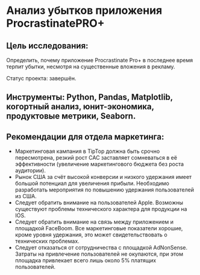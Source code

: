 # Анализ убытков приложения ProcrastinatePRO+

## Цель исследования: 
Определить, почему приложение Procrastinate Pro+ в последнее время терпит убытки, несмотря на существенные вложения в рекламу.

Статус проекта: завершён.

## Инструменты: Python, Pandas, Matplotlib, когортный анализ, юнит-экономика, продуктовые метрики, Seaborn.

## Рекомендации для отдела маркетинга:

- Маркетинговая кампания в TipTop должна быть срочно пересмотрена, резкий рост САС заставляет сомневаться в её эффективности (увеличение маркетингового бюджета без роста аудитории).
- Рынок США за счёт высокой конверсии и низкого удержания имеет большой потенциал для увеличения прибыли. Необходимо разработать мероприятия по повышению удержания пользователей из США.
- Следует обратить внимание на пользователей Apple. Возможны существуют проблемы технического характера для продукции на IOS.
- Следует обратить внимание на связь между приложением и площадкой FaceBoom. Все маркетинговые показатели хорошие, кроме уровня удержания, это может свидетельствовать о технических проблемах.
- Следует отказаться от сотрудничества с площадкой AdNonSense. Затраты на привлечение пользователей не окупаются, при этом площадка привлекает всего лишь около 5% платящих пользователей.
